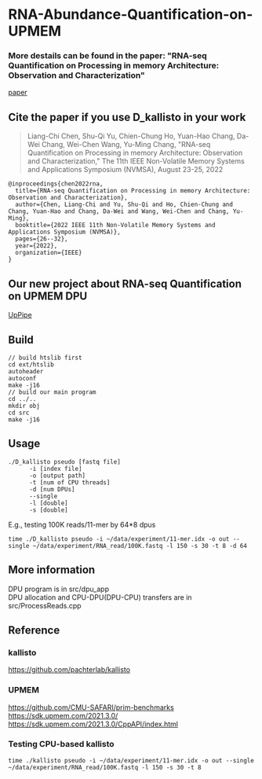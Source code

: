 # RNA-Abundance-Quantification-on-UPMEM
### More destails can be found in the paper: "RNA-seq Quantification on Processing in memory Architecture: Observation and Characterization"
[paper](https://doi.org/10.1109/NVMSA56066.2022.00014)
## Cite the paper if you use D_kallisto in your work
> Liang-Chi Chen, Shu-Qi Yu, Chien-Chung Ho, Yuan-Hao Chang, Da-Wei Chang, Wei-Chen Wang, Yu-Ming Chang,
> "RNA-seq Quantification on Processing in memory Architecture: Observation and Characterization,"
> The 11th IEEE Non-Volatile Memory Systems and Applications Symposium (NVMSA), August 23-25, 2022
```
@inproceedings{chen2022rna,
  title={RNA-seq Quantification on Processing in memory Architecture: Observation and Characterization},
  author={Chen, Liang-Chi and Yu, Shu-Qi and Ho, Chien-Chung and Chang, Yuan-Hao and Chang, Da-Wei and Wang, Wei-Chen and Chang, Yu-Ming},
  booktitle={2022 IEEE 11th Non-Volatile Memory Systems and Applications Symposium (NVMSA)},
  pages={26--32},
  year={2022},
  organization={IEEE}
}
```
## Our new project about RNA-seq Quantification on UPMEM DPU 
[UpPipe](https://github.com/chi-0828/UpPipe)

## Build
``` shell
// build htslib first
cd ext/htslib
autoheader
autoconf
make -j16
// build our main program
cd ../..
mkdir obj
cd src 
make -j16
```

## Usage
``` shell
./D_kallisto pseudo [fastq file] 
      -i [index file] 
      -o [output path] 
      -t [num of CPU threads] 
      -d [num DPUs]
      --single
      -l [double]
      -s [double]
```
E.g., testing 100K reads/11-mer by 64*8 dpus 
``` shell
time ./D_kallisto pseudo -i ~/data/experiment/11-mer.idx -o out --single ~/data/experiment/RNA_read/100K.fastq -l 150 -s 30 -t 8 -d 64
```

## More information
DPU program is in src/dpu_app<br>
DPU allocation and CPU-DPU(DPU-CPU) transfers are in src/ProcessReads.cpp<br>

## Reference
### kallisto
https://github.com/pachterlab/kallisto
### UPMEM
https://github.com/CMU-SAFARI/prim-benchmarks<br>
https://sdk.upmem.com/2021.3.0/<br>
https://sdk.upmem.com/2021.3.0/CppAPI/index.html<br>

### Testing CPU-based kallisto
``` shell
time ./kallisto pseudo -i ~/data/experiment/11-mer.idx -o out --single ~/data/experiment/RNA_read/100K.fastq -l 150 -s 30 -t 8 
```



